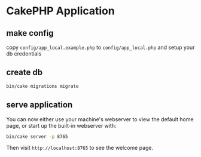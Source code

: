 # CakePHP Application

## make config 

copy ```config/app_local.example.php``` to ```config/app_local.php``` and setup your db credentials

## create db

```bash
bin/cake migrations migrate
```

## serve application

You can now either use your machine's webserver to view the default home page, or start
up the built-in webserver with:

```bash
bin/cake server -p 8765
```

Then visit `http://localhost:8765` to see the welcome page.
